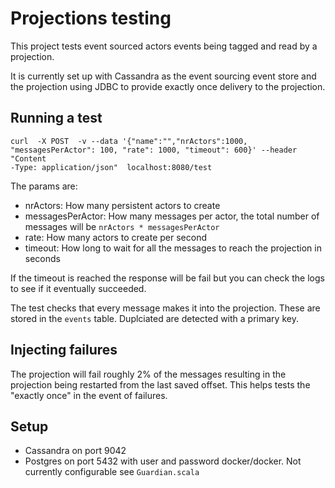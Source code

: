 # Projections testing

This project tests event sourced actors events being tagged and read by a projection.

It is currently set up with Cassandra as the event sourcing event store and the projection using JDBC to 
provide exactly once delivery to the projection.

## Running a test

```
curl  -X POST  -v --data '{"name":"","nrActors":1000, "messagesPerActor": 100, "rate": 1000, "timeout": 600}' --header "Content
-Type: application/json"  localhost:8080/test
```

The params are:

* nrActors: How many persistent actors to create
* messagesPerActor: How many messages per actor, the total number of messages will be `nrActors * messagesPerActor`
* rate: How many actors to create per second
* timeout: How long to wait for all the messages to reach the projection in seconds

If the timeout is reached the response will be fail but you can check the logs to see if it eventually succeeded.

The test checks that every message makes it into the projection. These are stored in the `events` table. Duplciated
are detected with a primary key.

## Injecting failures

The projection will fail roughly 2% of the messages resulting in the projection being restarted from the last saved offset.
This helps tests the "exactly once" in the event of failures.

## Setup

* Cassandra on port 9042
* Postgres on port 5432 with user and password docker/docker. Not currently configurable see `Guardian.scala`



